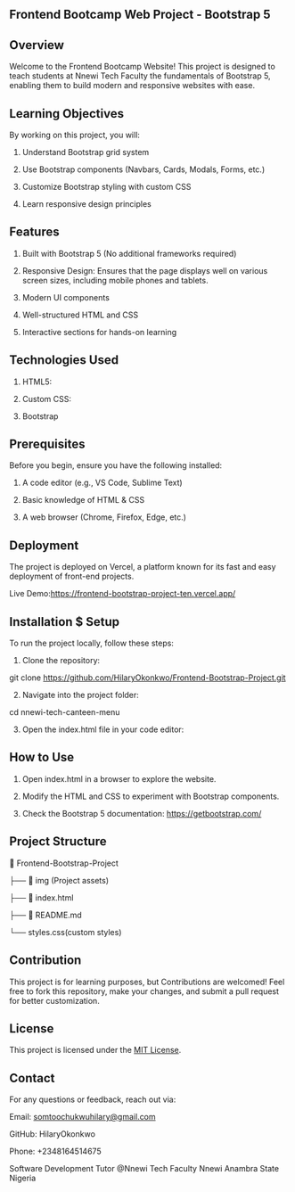 ## Frontend Bootcamp Web Project - Bootstrap 5

## Overview
Welcome to the Frontend Bootcamp Website! This project is designed to teach students at Nnewi Tech Faculty the fundamentals of Bootstrap 5, enabling them to build modern and responsive websites with ease.

## Learning Objectives
  By working on this project, you will:
1. Understand Bootstrap grid system

2. Use Bootstrap components (Navbars, Cards, Modals, Forms, etc.)

3. Customize Bootstrap styling with custom CSS

4. Learn responsive design principles

## Features
1. Built with Bootstrap 5 (No additional frameworks required)

2. Responsive Design: Ensures that the page displays well on various screen sizes, including mobile phones and tablets.

3. Modern UI components

4. Well-structured HTML and CSS

5. Interactive sections for hands-on learning

## Technologies Used
1. HTML5: 

2. Custom CSS:

3. Bootstrap

## Prerequisites

Before you begin, ensure you have the following installed:

1. A code editor (e.g., VS Code, Sublime Text)

2. Basic knowledge of HTML & CSS

3. A web browser (Chrome, Firefox, Edge, etc.)

## Deployment
The project is deployed on Vercel, a platform known for its fast and easy deployment of front-end projects.

Live Demo:https://frontend-bootstrap-project-ten.vercel.app/

## Installation $ Setup
To run the project locally, follow these steps:

1. Clone the repository:

git clone https://github.com/HilaryOkonkwo/Frontend-Bootstrap-Project.git

2. Navigate into the project folder:

cd nnewi-tech-canteen-menu

3. Open the index.html file in your code editor:


## How to Use
1. Open index.html in a browser to explore the website.

2. Modify the HTML and CSS to experiment with Bootstrap components.

3. Check the Bootstrap 5 documentation: https://getbootstrap.com/

## Project Structure

📁 Frontend-Bootstrap-Project

 ├── 📁 img (Project assets)

 ├── 📄 index.html

 ├── 📄 README.md

 └── styles.css(custom styles)

## Contribution

This project is for learning purposes, but Contributions are welcomed! Feel free to fork this repository, make your changes, and submit a pull request for better customization.

## License

This project is licensed under the [MIT License](LICENSE).

## Contact

For any questions or feedback, reach out via:

Email: somtoochukwuhilary@gmail.com

GitHub: HilaryOkonkwo

Phone: +2348164514675

Software Development Tutor @Nnewi Tech Faculty Nnewi Anambra State Nigeria


































